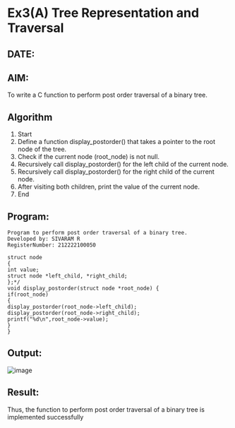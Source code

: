 # Ex3(A) Tree Representation and Traversal
## DATE:
## AIM:
To write a C function to perform post order traversal of a binary tree.

## Algorithm
1. Start 
2. Define a function display_postorder() that takes a pointer to the root node of the tree. 
3. Check if the current node (root_node) is not null. 
4. Recursively call display_postorder() for the left child of the current node. 
5. Recursively call display_postorder() for the right child of the current node. 
6. After visiting both children, print the value of the current node. 
7. End   

## Program:
```
Program to perform post order traversal of a binary tree.
Developed by: SIVARAM R
RegisterNumber: 212222100050

struct node 
{ 
int value; 
struct node *left_child, *right_child; 
};*/ 
void display_postorder(struct node *root_node) { 
if(root_node) 
{ 
display_postorder(root_node->left_child); 
display_postorder(root_node->right_child); 
printf("%d\n",root_node->value); 
} 
}
```
## Output:

![image](https://github.com/user-attachments/assets/b6ed1b23-b5c8-491f-955c-4bf465d17821)


## Result:
Thus, the function to perform post order traversal of a binary tree is implemented successfully
